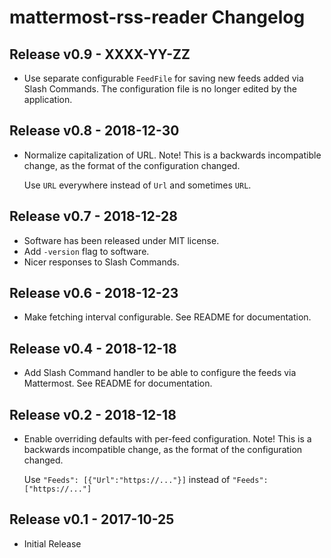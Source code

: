 # mattermost-rss-reader Changelog

## Release v0.9 - XXXX-YY-ZZ

* Use separate configurable `FeedFile` for saving new feeds added via Slash
  Commands.
  The configuration file is no longer edited by the application.

## Release v0.8 - 2018-12-30

* Normalize capitalization of URL.
  Note! This is a backwards incompatible change, as the format of the
  configuration changed.

  Use `URL` everywhere instead of `Url` and sometimes `URL`.

## Release v0.7 - 2018-12-28

* Software has been released under MIT license.
* Add `-version` flag to software.
* Nicer responses to Slash Commands.

## Release v0.6 - 2018-12-23

* Make fetching interval configurable.
  See README for documentation.

## Release v0.4 - 2018-12-18

* Add Slash Command handler to be able to configure the feeds via Mattermost.
  See README for documentation.

## Release v0.2 - 2018-12-18

* Enable overriding defaults with per-feed configuration.
  Note! This is a backwards incompatible change, as the format of the
  configuration changed.

  Use `"Feeds": [{"Url":"https://..."}]` instead of `"Feeds": ["https://..."]`

## Release v0.1 - 2017-10-25

* Initial Release
